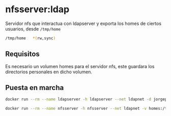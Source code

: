 # nfsserver:ldap

Servidor nfs que interactua con ldapserver y exporta los homes de ciertos usuarios, desde `/tmp/home`

```bash
/tmp/home 	*(rw,sync)
```

## Requisitos

Es necesario un volumen homes para el servidor nfs, este guardara los directorios personales en dicho volumen.

## Puesta en marcha

```bash
docker run --rm --name ldapserver -h ldapserver --net ldapnet -d jorgepastorr/ldapserver19

docker run --rm --name nfsserver -h nfsserver --net ldapnet -v homes:/tmp/home --privileged -d jorgepastorr/nfsserver:ldap
```